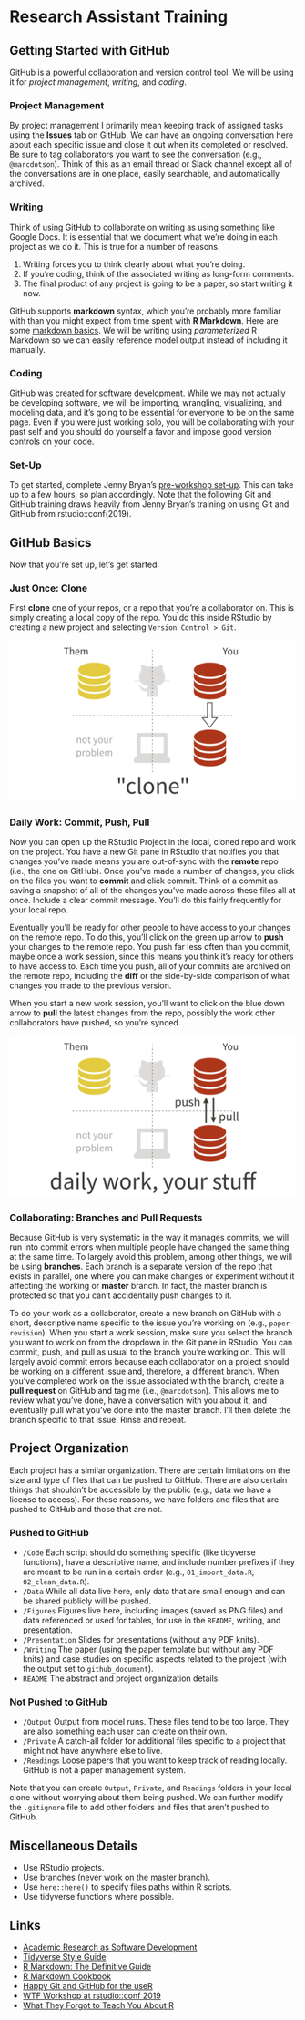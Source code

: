 Research Assistant Training
================

## Getting Started with GitHub

GitHub is a powerful collaboration and version control tool. We will be
using it for *project management*, *writing*, and *coding*.

### Project Management

By project management I primarily mean keeping track of assigned tasks
using the **Issues** tab on GitHub. We can have an ongoing conversation
here about each specific issue and close it out when its completed or
resolved. Be sure to tag collaborators you want to see the conversation
(e.g., `@marcdotson`). Think of this as an email thread or Slack channel
except all of the conversations are in one place, easily searchable, and
automatically archived.

### Writing

Think of using GitHub to collaborate on writing as using something like
Google Docs. It is essential that we document what we’re doing in each
project as we do it. This is true for a number of reasons.

1.  Writing forces you to think clearly about what you’re doing.
2.  If you’re coding, think of the associated writing as long-form
    comments.
3.  The final product of any project is going to be a paper, so start
    writing it now.

GitHub supports **markdown** syntax, which you’re probably more familiar
with than you might expect from time spent with **R Markdown**. Here are
some [markdown
basics](https://rmarkdown.rstudio.com/authoring_basics.html). We will be
writing using *parameterized* R Markdown so we can easily reference
model output instead of including it manually.

### Coding

GitHub was created for software development. While we may not actually
be developing software, we will be importing, wrangling, visualizing,
and modeling data, and it’s going to be essential for everyone to be on
the same page. Even if you were just working solo, you will be
collaborating with your past self and you should do yourself a favor and
impose good version controls on your code.

### Set-Up

To get started, complete Jenny Bryan’s [pre-workshop
set-up](https://happygitwithr.com/workshops.html?mkt_tok=eyJpIjoiT1RVelptVTNZams0T0dZMiIsInQiOiJlR0orVlVpaHZsRlwveWh5QUJPN2U1Q3BcL0pHVHo5RXJ5UkhabFlwVXM4NlEwcHhRTENQZmVxaEEyNnVLSkRFTTdVa0hyNjk4MkFHYUU1Nkt5VXNtRm9heFM3N3dnUFplZ1V5anpRTWdnWDVscE1lOUR6VzBHaGFQOUFhOGd1QkN3In0=#pre-workshop-set-up).
This can take up to a few hours, so plan accordingly. Note that the
following Git and GitHub training draws heavily from Jenny Bryan’s
training on using Git and GitHub from rstudio::conf(2019).

## GitHub Basics

Now that you’re set up, let’s get started.

### Just Once: Clone

First **clone** one of your repos, or a repo that you’re a collaborator
on. This is simply creating a local copy of the repo. You do this inside
RStudio by creating a new project and selecting `Version Control > Git`.

![](Figures/clone.png)

### Daily Work: Commit, Push, Pull

Now you can open up the RStudio Project in the local, cloned repo and
work on the project. You have a new Git pane in RStudio that notifies
you that changes you’ve made means you are out-of-sync with the
**remote** repo (i.e., the one on GitHub). Once you’ve made a number of
changes, you click on the files you want to **commit** and click commit.
Think of a commit as saving a snapshot of all of the changes you’ve made
across these files all at once. Include a clear commit message. You’ll
do this fairly frequently for your local repo.

Eventually you’ll be ready for other people to have access to your
changes on the remote repo. To do this, you’ll click on the green up
arrow to **push** your changes to the remote repo. You push far less
often than you commit, maybe once a work session, since this means you
think it’s ready for others to have access to. Each time you push, all
of your commits are archived on the remote repo, including the **diff**
or the side-by-side comparison of what changes you made to the previous
version.

When you start a new work session, you’ll want to click on the blue down
arrow to **pull** the latest changes from the repo, possibly the work
other collaborators have pushed, so you’re synced.

![](Figures/daily-work.png)

### Collaborating: Branches and Pull Requests

Because GitHub is very systematic in the way it manages commits, we will
run into commit errors when multiple people have changed the same thing
at the same time. To largely avoid this problem, among other things, we
will be using **branches**. Each branch is a separate version of the
repo that exists in parallel, one where you can make changes or
experiment without it affecting the working or **master** branch. In
fact, the master branch is protected so that you can’t accidentally push
changes to it.

To do your work as a collaborator, create a new branch on GitHub with a
short, descriptive name specific to the issue you’re working on (e.g.,
`paper-revision`). When you start a work session, make sure you select
the branch you want to work on from the dropdown in the Git pane in
RStudio. You can commit, push, and pull as usual to the branch you’re
working on. This will largely avoid commit errors because each
collaborator on a project should be working on a different issue and,
therefore, a different branch. When you’ve completed work on the issue
associated with the branch, create a **pull request** on GitHub and tag
me (i.e., `@marcdotson`). This allows me to review what you’ve done,
have a conversation with you about it, and eventually pull what you’ve
done into the master branch. I’ll then delete the branch specific to
that issue. Rinse and repeat.

## Project Organization

Each project has a similar organization. There are certain limitations
on the size and type of files that can be pushed to GitHub. There are
also certain things that shouldn’t be accessible by the public (e.g.,
data we have a license to access). For these reasons, we have folders
and files that are pushed to GitHub and those that are not.

### Pushed to GitHub

  - `/Code` Each script should do something specific (like tidyverse
    functions), have a descriptive name, and include number prefixes if
    they are meant to be run in a certain order (e.g.,
    `01_import_data.R`, `02_clean_data.R`).
  - `/Data` While all data live here, only data that are small enough
    and can be shared publicly will be pushed.
  - `/Figures` Figures live here, including images (saved as PNG files)
    and data referenced or used for tables, for use in the `README`,
    writing, and presentation.
  - `/Presentation` Slides for presentations (without any PDF knits).
  - `/Writing` The paper (using the paper template but without any PDF
    knits) and case studies on specific aspects related to the project
    (with the output set to `github_document`).
  - `README` The abstract and project organization details.

### Not Pushed to GitHub

  - `/Output` Output from model runs. These files tend to be too large.
    They are also something each user can create on their own.
  - `/Private` A catch-all folder for additional files specific to a
    project that might not have anywhere else to live.
  - `/Readings` Loose papers that you want to keep track of reading
    locally. GitHub is not a paper management system.

Note that you can create `Output`, `Private`, and `Readings` folders in
your local clone without worrying about them being pushed. We can
further modify the `.gitignore` file to add other folders and files that
aren’t pushed to GitHub.

## Miscellaneous Details

  - Use RStudio projects.
  - Use branches (never work on the master branch).
  - Use `here::here()` to specify files paths within R scripts.
  - Use tidyverse functions where possible.

## Links

  - [Academic Research as Software
    Development](https://www.mathkills.com/words/2019/2/17/academic-research-as-software-development)
  - [Tidyverse Style Guide](https://style.tidyverse.org)
  - [R Markdown: The Definitive
    Guide](https://bookdown.org/yihui/rmarkdown/)
  - [R Markdown
    Cookbook](https://bookdown.org/yihui/rmarkdown-cookbook/)
  - [Happy Git and GitHub for the useR](https://happygitwithr.com)
  - [WTF Workshop at
    rstudio::conf 2019](https://jennybc.github.io/wtf-2019-rsc/)
  - [What They Forgot to Teach You About R](https://whattheyforgot.org)
